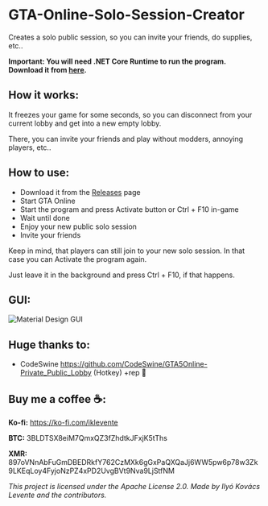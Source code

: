 # GTA-Online-Solo-Session-Creator
Creates a solo public session, so you can invite your friends, do supplies, etc..

**Important: You will need .NET Core Runtime to run the program. Download it from [here](https://dotnet.microsoft.com/download).**

## How it works:
It freezes your game for some seconds, so you can disconnect from your current lobby and get into a new empty lobby.

There, you can invite your friends and play without modders, annoying players, etc..

## How to use:
- Download it from the [Releases](https://github.com/iklevente/GTA-Online-Solo-Session-Creator/releases/latest) page
- Start GTA Online
- Start the program and press Activate button or Ctrl + F10 in-game
- Wait until done
- Enjoy your new public solo session
- Invite your friends

Keep in mind, that players can still join to your new solo session. In that case you can Activate the program again.

Just leave it in the background and press Ctrl + F10, if that happens.

## GUI:
![Material Design GUI](https://raw.githubusercontent.com/iklevente/GTA-Online-Solo-Session-Creator/master/Resources/screenshot.PNG)

## Huge thanks to:
- CodeSwine https://github.com/CodeSwine/GTA5Online-Private_Public_Lobby (Hotkey) +rep 🍺

## Buy me a coffee ☕:
**Ko-fi:** https://ko-fi.com/iklevente

**BTC:** 3BLDTSX8eiM7QmxQZ3fZhdtkJFxjK5tThs

**XMR:** 897oVNnAbFuGmDBEDRkfY762CzMXk6gGxPaQXQaJj6WW5pw6p78w3Zk9LKEqLoy4FyjoNzPZ4xPD2UvgBVt9Nva9LjStfNM


*This project is licensed under the Apache License 2.0. Made by Ilyó Kovács Levente and the contributors.*
